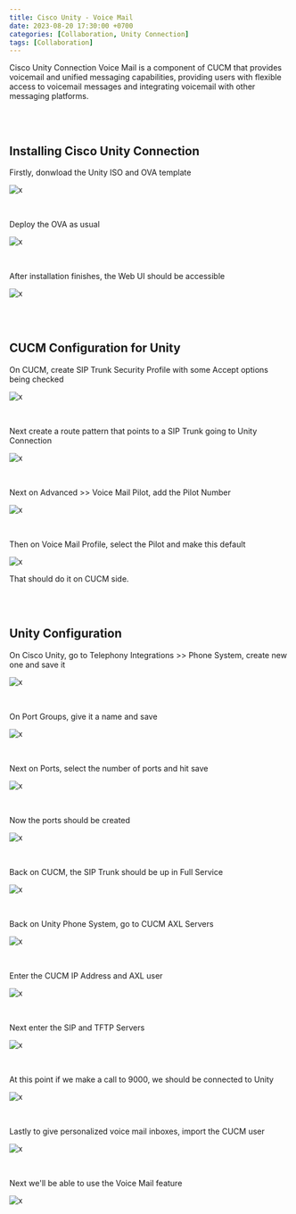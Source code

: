 ```yaml
---
title: Cisco Unity - Voice Mail
date: 2023-08-20 17:30:00 +0700
categories: [Collaboration, Unity Connection]
tags: [Collaboration]
---
```


Cisco Unity Connection Voice Mail is a component of CUCM that provides voicemail and unified messaging capabilities, providing users with flexible access to voicemail messages and integrating voicemail with other messaging platforms.

<br>
<br>

## Installing Cisco Unity Connection

Firstly, donwload the Unity ISO and OVA template

![x](/static/2024-05-03-unity/00.png)

<br>

Deploy the OVA as usual

![x](/static/2024-05-03-unity/01.png)

<br>

After installation finishes, the Web UI should be accessible

![x](/static/2024-05-03-unity/02.png)

<br>
<br>

## CUCM Configuration for Unity

On CUCM, create SIP Trunk Security Profile with some Accept options being checked

![x](/static/2024-05-03-unity/03.png)

<br>

Next create a route pattern that points to a SIP Trunk going to Unity Connection

![x](/static/2024-05-03-unity/04.png)

<br>

Next on Advanced >> Voice Mail Pilot, add the Pilot Number

![x](/static/2024-05-03-unity/05.png)

<br>

Then on Voice Mail Profile, select the Pilot and make this default

![x](/static/2024-05-03-unity/06.png)

That should do it on CUCM side.

<br>
<br>

## Unity Configuration

On Cisco Unity, go to Telephony Integrations >> Phone System, create new one and save it

![x](/static/2024-05-03-unity/07.png)

<br>

On Port Groups, give it a name and save

![x](/static/2024-05-03-unity/08.png)

<br>

Next on Ports, select the number of ports and hit save

![x](/static/2024-05-03-unity/09.png)

<br>

Now the ports should be created

![x](/static/2024-05-03-unity/10.png)

<br>

Back on CUCM, the SIP Trunk should be up in Full Service

![x](/static/2024-05-03-unity/11.png)

<br>

Back on Unity Phone System, go to CUCM AXL Servers

![x](/static/2024-05-03-unity/13.png)

<br>

Enter the CUCM IP Address and AXL user

![x](/static/2024-05-03-unity/14.png)

<br>

Next enter the SIP and TFTP Servers

![x](/static/2024-05-03-unity/15.png)

<br>

At this point if we make a call to 9000, we should be connected to Unity

![x](/static/2024-05-03-unity/16.png)

<br>

Lastly to give personalized voice mail inboxes, import the CUCM user

![x](/static/2024-05-03-unity/17.png)

<br>

Next we'll be able to use the Voice Mail feature

![x](/static/2024-05-03-unity/18.png)

<br>






